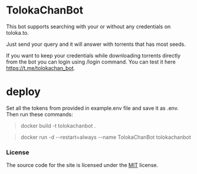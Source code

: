 # TolokaChanBot
This bot supports searching with your or without any credentials on toloka.to.

Just send your query and it will answer with torrents that has most seeds.

If you want to keep your credentials while downloading torrents directly from the bot you can login using /login command.
You can test it here https://t.me/tolokachan_bot.
# deploy
Set all the tokens from provided in example.env file and save it as .env. Then run these commands:
>docker build -t tolokachanbot .

>docker run -d --restart=always --name TolokaChanBot tolokachanbot
### License 
The source code for the site is licensed under the [MIT](LICENSE) license.